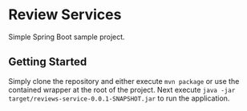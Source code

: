 # Review Services

Simple Spring Boot sample project.

## Getting Started

Simply clone the repository and either execute `mvn package` or use the contained wrapper at the root of the project. Next execute `java -jar target/reviews-service-0.0.1-SNAPSHOT.jar` to run the application.
